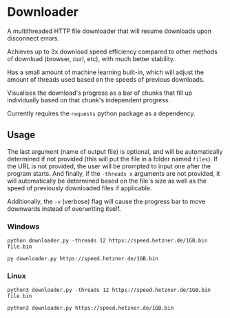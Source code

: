 # Downloader
A multithreaded HTTP file downloader that will resume downloads upon disconnect errors.

Achieves up to 3x download speed efficiency compared to other methods of download (browser, curl, etc), with much better stability.

Has a small amount of machine learning built-in, which will adjust the amount of threads used based on the speeds of previous downloads.

Visualises the download's progress as a bar of chunks that fill up individually based on that chunk's independent progress.

Currently requires the `requests` python package as a dependency.

## Usage
The last argument (name of output file) is optional, and will be automatically determined if not provided (this will put the file in a folder named `files`). If the URL is not provided, the user will be prompted to input one after the program starts. And finally, if the `-threads x` arguments are not provided, it will automatically be determined based on the file's size as well as the speed of previously downloaded files if applicable.

Additionally, the `-v` (verbose) flag will cause the progress bar to move downwards instead of overwriting itself.
### Windows
`python downloader.py -threads 12 https://speed.hetzner.de/1GB.bin file.bin`

`py downloader.py https://speed.hetzner.de/1GB.bin`
### Linux
`python3 downloader.py -threads 12 https://speed.hetzner.de/1GB.bin file.bin`

`python3 downloader.py https://speed.hetzner.de/1GB.bin`
